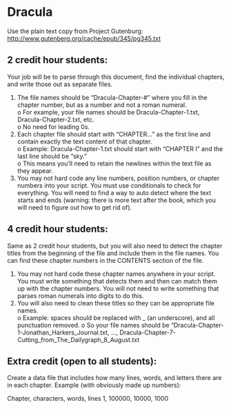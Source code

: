 # Dracula

Use the plain text copy from Project Gutenburg: http://www.gutenberg.org/cache/epub/345/pg345.txt

## 2 credit hour students:

Your job will be to parse through this document, find the individual chapters, and write those out as separate files.

1.	The file names should be “Dracula-Chapter-#” where you fill in the chapter number, but as a number and not a roman numeral.  
	o	For example, your file names should be Dracula-Chapter-1.txt, Dracula-Chapter-2.txt, etc.  
	o	No need for leading 0s.
2.	Each chapter file should start with “CHAPTER…” as the first line and contain exactly the text content of that chapter.  
	o	Example: Dracula-Chapter-1.txt should start with “CHAPTER I” and the last line should be “sky.”  
	o	This means you’ll need to retain the newlines within the text file as they appear.
3.	You may not hard code any line numbers, position numbers, or chapter numbers into your script.  You must use conditionals to check for everything. You will need to find a way to auto detect where the text starts and ends (warning: there is more text after the book, which you will need to figure out how to get rid of).

## 4 credit hour students:

Same as 2 credit hour students, but you will also need to detect the chapter titles from the beginning of the file and include them in the file names.  You can find these chapter numbers in the CONTENTS section of the file.  

1.	You may not hard code these chapter names anywhere in your script.  You must write something that detects them and then can match them up with the chapter numbers.  You will not need to write something that parses roman numerals into digits to do this.  
2.	You will also need to clean these titles so they can be appropriate file names.  
	o	Example:  spaces should be replaced with _ (an underscore), and all punctuation removed.
	o	So your file names should be “Dracula-Chapter-1-Jonathan_Harkers_Journal.txt, …, Dracula-Chapter-7-Cutting_from_The_Dailygraph_8_August.txt

## Extra credit (open to all students):

Create a data file that includes how many lines, words, and letters there are in each chapter.  Example (with obviously made up numbers):

Chapter, characters, words, lines
1, 100000, 10000, 1000


